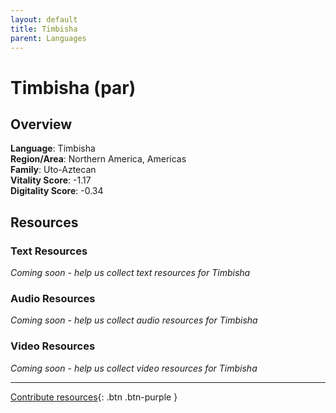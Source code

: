 ```yaml
---
layout: default
title: Timbisha
parent: Languages
---
```


# Timbisha (par)

## Overview

**Language**: Timbisha  
**Region/Area**: Northern America, Americas  
**Family**: Uto-Aztecan  
**Vitality Score**: -1.17  
**Digitality Score**: -0.34  

## Resources

### Text Resources
*Coming soon - help us collect text resources for Timbisha*

### Audio Resources
*Coming soon - help us collect audio resources for Timbisha*

### Video Resources
*Coming soon - help us collect video resources for Timbisha*

---

[Contribute resources](https://fairtrain.github.io/){: .btn .btn-purple }
